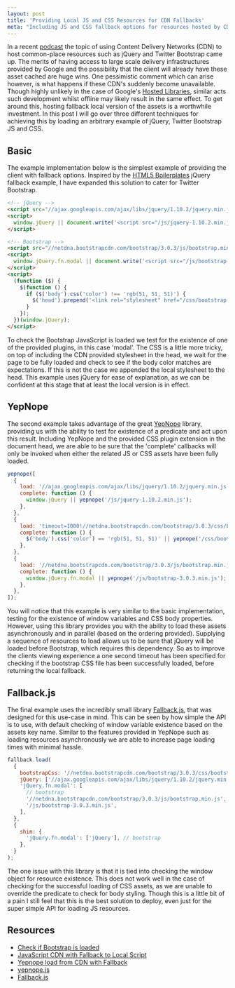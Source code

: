 ```yaml
---
layout: post
title: 'Providing Local JS and CSS Resources for CDN Fallbacks'
meta: "Including JS and CSS fallback options for resources hosted by CDN's"
---
```


In a recent [podcast](http://threedevsandamaybe.com/posts/html-experiences-part-1/) the topic of using Content Delivery Networks (CDN) to host common-place resources such as jQuery and Twitter Bootstrap came up.
The merits of having access to large scale delivery infrastructures provided by Google and the possibility that the client will already have these asset cached are huge wins. <!--more-->
One pessimistic comment which can arise however, is what happens if these CDN's suddenly become unavailable.
Though highly unlikely in the case of Google's [Hosted Libraries](https://developers.google.com/speed/libraries/devguide), similar acts such development whilst offline may likely result in the same effect.
To get around this, hosting fallback local version of the assets is a worthwhile investment.
In this post I will go over three different techniques for achieving this by loading an arbitrary example of jQuery, Twitter Bootstrap JS and CSS.

## Basic

The example implementation below is the simplest example of providing the client with fallback options.
Inspired by the [HTML5 Boilerplates](http://html5boilerplate.com/) jQuery fallback example, I have expanded this solution to cater for Twitter Bootstrap.

```html
<!-- jQuery -->
<script src="//ajax.googleapis.com/ajax/libs/jquery/1.10.2/jquery.min.js"></script>
<script>
  window.jQuery || document.write('<script src="/js/jquery-1.10.2.min.js"><\/script>');
</script>

<!-- Bootstrap -->
<script src="//netdna.bootstrapcdn.com/bootstrap/3.0.3/js/bootstrap.min.js"></script>
<script>
  window.jQuery.fn.modal || document.write('<script src="/js/bootstrap-3.0.3.min.js"><\/script>');
</script>
<script>
  (function ($) {
    $(function () {
      if ($('body').css('color') !== 'rgb(51, 51, 51)') {
        $('head').prepend('<link rel="stylesheet" href="/css/bootstrap-3.0.3.min.css">');
      }
    });
  })(window.jQuery);
</script>
```

To check the Bootstrap JavaScript is loaded we test for the existence of one of the provided plugins, in this case 'modal'.
The CSS is a little more tricky, on top of including the CDN provided stylesheet in the head, we wait for the page to be fully loaded and check to see if the body color matches are expectations.
If this is not the case we appended the local stylesheet to the head.
This example uses jQuery for ease of explanation, as we can be confident at this stage that at least the local version is in effect.

## YepNope

The second example takes advantage of the great [YepNope](http://yepnopejs.com/) library, providing us with the ability to test for existence of a predicate and act upon this result.
Including YepNope and the provided CSS plugin extension in the document head, we are able to be sure that the 'complete' callbacks will only be invoked when either the related JS or CSS assets have been fully loaded.

```js
yepnope([
  {
    load: '//ajax.googleapis.com/ajax/libs/jquery/1.10.2/jquery.min.js',
    complete: function () {
      window.jQuery || yepnope('/js/jquery-1.10.2.min.js');
    },
  },
  {
    load: 'timeout=1000!//netdna.bootstrapcdn.com/bootstrap/3.0.3/css/bootstrap.min.css',
    complete: function () {
      $('body').css('color') == 'rgb(51, 51, 51)' || yepnope('/css/bootstrap-3.0.3.min.css');
    },
  },
  {
    load: '//netdna.bootstrapcdn.com/bootstrap/3.0.3/js/bootstrap.min.js',
    complete: function () {
      window.jQuery.fn.modal || yepnope('/js/bootstrap-3.0.3.min.js');
    },
  },
]);
```

You will notice that this example is very similar to the basic implementation, testing for the existence of window variables and CSS body properties.
However, using this library provides you with the ability to load these assets asynchronously and in parallel (based on the ordering provided).
Supplying a sequence of resources to load allows us to be sure that jQuery will be loaded before Bootstrap, which requires this dependency.
So as to improve the clients viewing experience a one second timeout has been specified for checking if the bootstrap CSS file has been successfully loaded, before returning the local fallback.

## Fallback.js

The final example uses the incredibly small library [Fallback.js](http://fallback.io/), that was designed for this use-case in mind.
This can be seen by how simple the API is to use, with default checking of window variable existence based on the assets key name.
Similar to the features provided in YepNope such as loading resources asynchronously we are able to increase page loading times with minimal hassle.

```js
fallback.load(
  {
    bootstrapCss: '//netdna.bootstrapcdn.com/bootstrap/3.0.3/css/bootstrap.min.css',
    jQuery: ['//ajax.googleapis.com/ajax/libs/jquery/1.10.2/jquery.min.js', '/js/jquery-1.10.2.min.js'],
    'jQuery.fn.modal': [
      // bootstrap
      '//netdna.bootstrapcdn.com/bootstrap/3.0.3/js/bootstrap.min.js',
      '/js/bootstrap-3.0.3.min.js',
    ],
  },
  {
    shim: {
      'jQuery.fn.modal': ['jQuery'], // bootstrap
    },
  }
);
```

The one issue with this library is that it is tied into checking the window object for resource existence.
This does not work well in the case of checking for the successful loading of CSS assets, as we are unable to override the predicate to check for body styling.
Though this is a little bit of a pain I still feel that this is the best solution to deploy, even just for the super simple API for loading JS resources.

## Resources

- [Check if Bootstrap is loaded](https://github.com/MaxCDN/bootstrap-cdn/issues/111)
- [JavaScript CDN with Fallback to Local Script](http://www.websightdesigns.com/posts/view/javascript-cdn-with-fallback-to-local-script)
- [Yepnope load from CDN with Fallback](https://coderwall.com/p/pmx_4w)
- [yepnope.js](http://yepnopejs.com/)
- [Fallback.js](http://fallback.io/)
